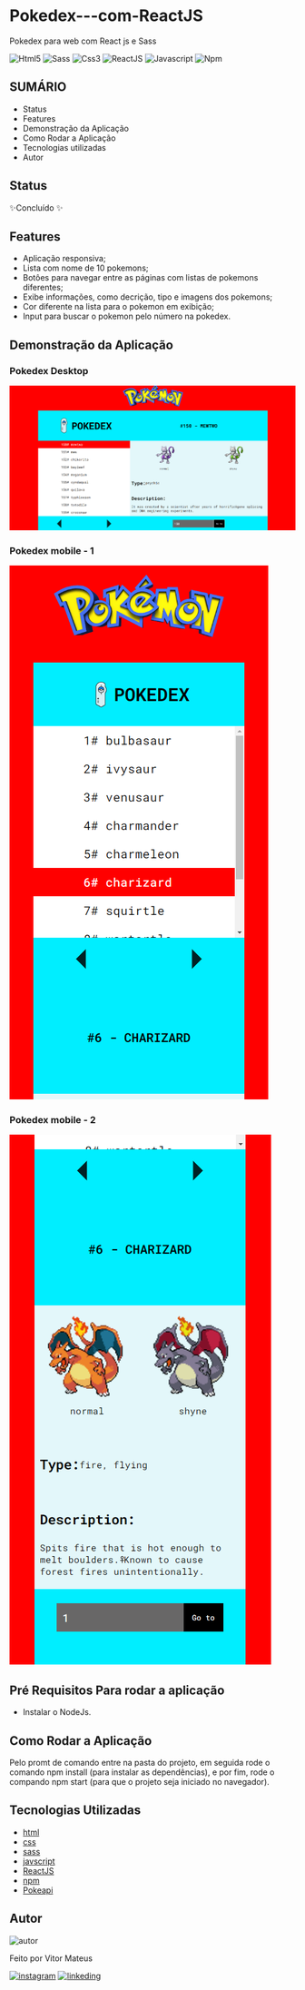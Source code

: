 # Pokedex---com-ReactJS
Pokedex para web com React js e Sass

![Html5](https://img.shields.io/badge/HTML5-E34F26?style=for-the-badge&logo=html5&logoColor=white) ![Sass](https://img.shields.io/badge/Sass-CC6699?style=for-the-badge&logo=sass&logoColor=white) ![Css3](https://img.shields.io/badge/CSS3-1572B6?style=for-the-badge&logo=css3&logoColor=white) ![ReactJS](https://img.shields.io/badge/React-20232A?style=for-the-badge&logo=react&logoColor=61DAFB) ![Javascript](https://img.shields.io/badge/JavaScript-F7DF1E?style=for-the-badge&logo=javascript&logoColor=black) ![Npm](https://img.shields.io/badge/npm-CB3837?style=for-the-badge&logo=npm&logoColor=white)

## SUMÁRIO

- Status
- Features
- Demonstração da Aplicação
- Como Rodar a Aplicação
- Tecnologias utilizadas
- Autor

## Status

✨Concluído ✨

## Features

- Aplicação responsiva;
- Lista com nome de 10 pokemons;
- Botôes para navegar entre as páginas com listas de pokemons diferentes;
- Exibe informações, como decrição, tipo e imagens dos pokemons;
- Cor diferente na lista para o pokemon em exibição;
- Input para buscar o pokemon pelo número na pokedex.

## Demonstração da Aplicação

### Pokedex Desktop
![Weather app sem dados Desktop](./src/images/Readme/pokedex-desktop.png)

### Pokedex mobile - 1
![Weather app com dados desktop](./src/images/Readme/pokedex-mobile-1.png)

### Pokedex mobile - 2
![Weather app sem dados Mobile](./src/images/Readme/pokedex-mobile-2.png)

## Pré Requisitos Para rodar a aplicação
- Instalar o NodeJs.

## Como Rodar a Aplicação
Pelo promt de comando entre na pasta do projeto, em seguida rode o comando npm install (para instalar as dependências), e por fim, rode o compando npm start (para que o projeto seja iniciado no navegador).

## Tecnologias Utilizadas

- [html](https://developer.mozilla.org/pt-BR/docs/Web/HTML)
- [css](https://developer.mozilla.org/pt-BR/docs/Web/CSS)
- [sass](https://sass-lang.com/documentation)
- [javscript](https://developer.mozilla.org/pt-BR/docs/Web/JavaScript)
- [ReactJS](https://pt-br.reactjs.org/)
- [npm](https://docs.npmjs.com/)
- [Pokeapi](https://pokeapi.co/)

## Autor
![autor](https://lh3.googleusercontent.com/fife/ABSRlIoIDUqYI1PxkILsNUhmBPTC-2V6e_WPMymE9HZWzDfT5XnhTV_V2c8_fD78AW4keYIP6UnA7JIVm92Lt11V60KDeehLvlkZsRVqmX9Z8AyVoxg8OZDCZbdolGebbmSp8eJjp9qm9lOA8c9gjHkFSAa_NKBFXiDYESOzMIwdLw4MvslJl1hoEeov-x8fO3ILVafU3nsB-ojFhpBd_9h1v8QDFCIoWbT9LPQH__In2m88VidR0xlUyE3sGtwWj38HckcwXn7_mUjF1L606illM-A93gn_PTvoHokrcBPnfoLVP1Le-Te4UU23pRgJMB03KGMSBcsJTOFrQx4qWwhHUdeB0DeJnMmgi6XIiGXAgClJKYBLtwWgYLM3n1CN8DurfxB3rnLTKHkbgxA6UlsD-GCP0upXfEWltohbfz-8CQiY3KW6Pv88nZ56EXLd2VVm68yIeoTE7iW3XmCq36bDJK9-nasjcACIKwZhDHHmnev8DcloUzuQ9T8G8XMhHk7-_1iHAuzHJLUppgYpMr82TuTjsa5uarNcxy0EqLliYwexRXXaTGSFtewhySH-u93NXx038oRli6K8tHIKqGh46rFMBnPh80PvS88ucD4JZkmizB3Paov4AtNZoheVgaiPDBE06CJDwjWegm3H-qU9rQHsKkXWpiw5r9A4OMKIWykW8PQC2_J8lypGgW9d2IkHrm7CT2D6nZcALQcOpg-BU0Yxq3zC2xz4pA=w1920-h912-ft)

Feito por Vitor Mateus

[![instagram](https://img.shields.io/badge/Instagram-E4405F?style=for-the-badge&logo=instagram&logoColor=white)](https://www.instagram.com/vitor_dev_/) [![linkeding](https://img.shields.io/badge/LinkedIn-0077B5?style=for-the-badge&logo=linkedin&logoColor=white)](https://www.linkedin.com/in/vitor-mateus-2a42461a2/)
